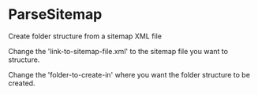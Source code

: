 # ParseSitemap
Create folder structure from a sitemap XML file

Change the 'link-to-sitemap-file.xml' to the sitemap file you want to structure.

Change the 'folder-to-create-in' where you want the folder structure to be created.
